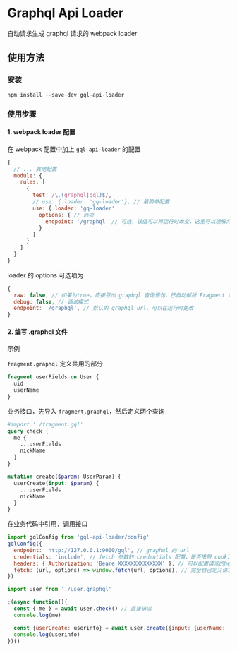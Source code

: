 # Graphql Api Loader

自动请求生成 graphql 请求的 webpack loader

## 使用方法

### 安装

```
npm install --save-dev gql-api-loader
```

### 使用步骤

#### 1. webpack loader 配置

在 webpack 配置中加上 `gql-api-loader` 的配置

```js
{
  // ... 其他配置
  module: {
    rules: [
      {
        test: /\.(graphql|gql)$/,
        // use: { loader: 'gq-loader'}, // 最简单配置
        use: { loader: 'gq-loader'
          options: { // 选项
            endpoint: '/graphql' // 可选，该值可以再运行时改变，这里可以理解为是一个默认值
          }
        }
      }
    ]
  }
}
```

loader 的 options 可选项为

```js
{
  raw: false, // 如果为true，直接导出 graphql 查询语句，已自动解析 Fragment 依赖，如果为false，导出可直接执行的查询函数，默认为false
  debug: false, // 调试模式
  endpoint: '/graphql', // 默认的 graphql url，可以在运行时更改
}
```

#### 2. 编写 .graphql 文件

示例

`fragment.graphql` 定义共用的部分

```graphql
fragment userFields on User {
  uid
  userName
}
```

业务接口，先导入 `fragment.graphql`，然后定义两个查询

```graphql
#import './fragment.gql'
query check {
  me {
    ...userFields
    nickName
  }
}

mutation create($param: UserParam) {
  userCreate(input: $param) {
    ...userFields
    nickName
  }
}
```

在业务代码中引用，调用接口

```js
import gqlConfig from 'gql-api-loader/config'
gqlConfig({
  endpoint: 'http://127.0.0.1:9000/gql', // graphql 的 url
  credentials: 'include', // fetch 参数的 credentials 配置，是否携带 cookies
  headers: { Authorization: 'Beare XXXXXXXXXXXXXX' }, // 可以配置请求的headers
  fetch: (url, options) => window.fetch(url, options), // 完全自己定义请求函数，参数与 window.fetch 一致
})

import user from './user.graphql'

;(async function(){
  const { me } = await user.check() // 直接请求
  console.log(me)

  const {userCreate: userinfo} = await user.create({input: {userName: 'eyas'}}) // 参数要以object形式传入
  console.log(userinfo)
})()

```

